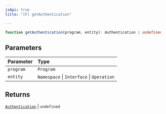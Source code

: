 ```yaml
---
jsApi: true
title: "[F] getAuthentication"

---
```

```ts
function getAuthentication(program, entity): Authentication | undefined
```

## Parameters

| Parameter | Type |
| :------ | :------ |
| `program` | `Program` |
| `entity` | `Namespace` \| `Interface` \| `Operation` |

## Returns

[`Authentication`](../interfaces/Authentication.md) \| `undefined`
